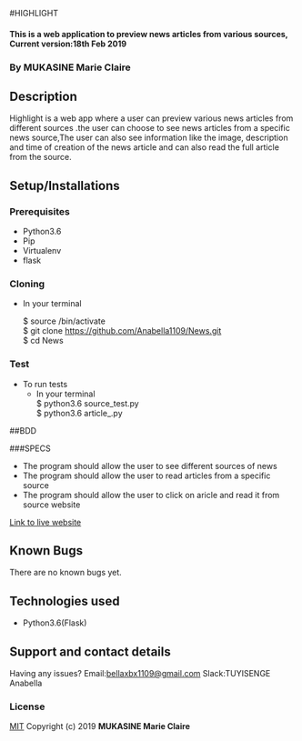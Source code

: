 #HIGHLIGHT
#### This is a web application to preview news articles from various sources, Current version:18th Feb 2019

### By **MUKASINE Marie Claire**
##  Description
Highlight is a web app where a user can preview various news articles from different sources .the user can choose to see news articles from a specific news source,The user can also see information like the image, description and time of creation of the news article and can also read the full article from the source.

## Setup/Installations

### Prerequisites
* Python3.6
* Pip
* Virtualenv
* flask

### Cloning
* In your terminal <br>

    $ source <name of virtual environment>/bin/activate<br>
    $ git clone https://github.com/Anabella1109/News.git<br>
    $ cd News


### Test
* To run tests
  * In your terminal<br>
  $ python3.6 source_test.py<br>
   $ python3.6 article_.py


##BDD

###SPECS


* The program should allow the user to see different sources of news
* The program should allow the user to read articles from a specific source
* The program should allow the user to click on aricle and read it from source website


[Link to live website](https://highlight2.herokuapp.com/)
## Known Bugs

There are no known bugs yet.

## Technologies used

* Python3.6(Flask)

## Support and contact details

Having any issues?
Email:bellaxbx1109@gmail.com
Slack:TUYISENGE Anabella

### License

[MIT](https://choosealicense.com/licenses/mit/)
Copyright (c) 2019 **MUKASINE Marie Claire**

